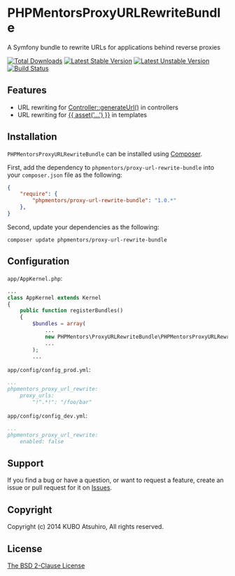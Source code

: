 # PHPMentorsProxyURLRewriteBundle

A Symfony bundle to rewrite URLs for applications behind reverse proxies

[![Total Downloads](https://poser.pugx.org/phpmentors/proxy-url-rewrite-bundle/downloads.png)](https://packagist.org/packages/phpmentors/proxy-url-rewrite-bundle)
[![Latest Stable Version](https://poser.pugx.org/phpmentors/proxy-url-rewrite-bundle/v/stable.png)](https://packagist.org/packages/phpmentors/proxy-url-rewrite-bundle)
[![Latest Unstable Version](https://poser.pugx.org/phpmentors/proxy-url-rewrite-bundle/v/unstable.png)](https://packagist.org/packages/phpmentors/proxy-url-rewrite-bundle)
[![Build Status](https://travis-ci.org/phpmentors-jp/proxy-url-rewrite-bundle.svg?branch=1.0)](https://travis-ci.org/phpmentors-jp/proxy-url-rewrite-bundle)

## Features

* URL rewriting for [Controller::generateUrl()](http://symfony.com/doc/current/quick_tour/the_controller.html#redirecting-and-forwarding) in controllers
* URL rewriting for [{{ asset('...') }}](http://symfony.com/doc/current/book/templating.html#linking-to-assets) in templates

## Installation

`PHPMentorsProxyURLRewriteBundle` can be installed using [Composer](http://getcomposer.org/).

First, add the dependency to `phpmentors/proxy-url-rewrite-bundle` into your `composer.json` file as the following:

```json
{
    "require": {
        "phpmentors/proxy-url-rewrite-bundle": "1.0.*"
    },
}
```

Second, update your dependencies as the following:

```console
composer update phpmentors/proxy-url-rewrite-bundle
```

## Configuration

`app/AppKernel.php`:

```php
...
class AppKernel extends Kernel
{
    public function registerBundles()
    {
        $bundles = array(
            ...
            new PHPMentors\ProxyURLRewriteBundle\PHPMentorsProxyURLRewriteBundle(),
            ...
        );
        ...
```

`app/config/config_prod.yml`:

```yaml
...
phpmentors_proxy_url_rewrite:
    proxy_urls:
        "!^.*!": "/foo/bar"
```

`app/config/config_dev.yml`:

```yaml
...
phpmentors_proxy_url_rewrite:
    enabled: false
```

## Support

If you find a bug or have a question, or want to request a feature, create an issue or pull request for it on [Issues](https://github.com/phpmentors-jp/proxy-url-rewrite-bundle/issues).

## Copyright

Copyright (c) 2014 KUBO Atsuhiro, All rights reserved.

## License

[The BSD 2-Clause License](http://opensource.org/licenses/BSD-2-Clause)
